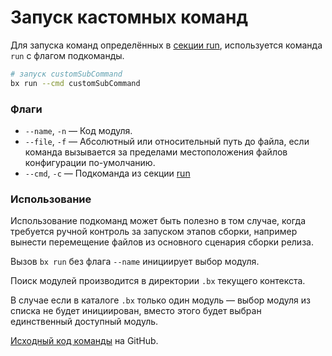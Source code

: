 # Запуск кастомных команд

Для запуска команд определённых в [секции run](configuration/run), используется команда `run` с флагом подкоманды.

```bash
# запуск customSubCommand
bx run --cmd customSubCommand
```

### Флаги

- `--name`, `-n` &mdash; Код модуля.
- `--file`, `-f` &mdash; Абсолютный или относительный путь до файла, если команда вызывается за пределами местоположения файлов конфигурации по-умолчанию.
- `--cmd`, `-c` &mdash; Подкоманда из секции [run](configuration/run)

### Использование

Использование подкоманд может быть полезно в том случае, 
когда требуется ручной контроль за запуском этапов сборки, 
например вынести перемещение файлов из основного сценария сборки релиза.

Вызов `bx run` без флага `--name` инициирует выбор модуля.

Поиск модулей производится в директории `.bx` текущего контекста.

В случае если в каталоге `.bx` только один модуль &mdash; выбор модуля из списка не будет инициирован,
вместо этого будет выбран единственный доступный модуль.

[Исходный код команды](https://github.com/pixel365/bx/blob/main/cmd/run/run.go) на GitHub.
